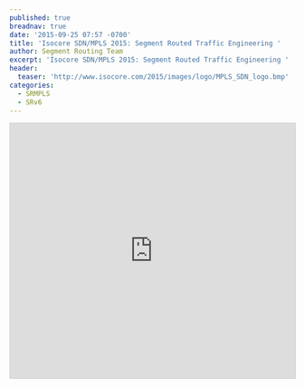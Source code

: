 ```yaml
---
published: true
breadnav: true
date: '2015-09-25 07:57 -0700'
title: 'Isocore SDN/MPLS 2015: Segment Routed Traffic Engineering '
author: Segment Routing Team
excerpt: 'Isocore SDN/MPLS 2015: Segment Routed Traffic Engineering '
header:
  teaser: 'http://www.isocore.com/2015/images/logo/MPLS_SDN_logo.bmp'
categories:
  - SRMPLS
  - SRv6
---
```



<iframe src="https://app.box.com/embed/preview/7vgf94iert9v9jni6dylhj0zr2440twe?theme=dark" width="800" height="450" frameborder="0" marginwidth="0" marginheight="0" scrolling="no" style="border:1px solid #CCC; border-width:1px; margin-bottom:5px; max-width: 100%;" allowfullscreen webkitallowfullscreen msallowfullscreen></iframe>
